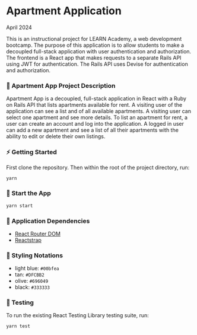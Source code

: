# Apartment Application

April 2024

This is an instructional project for LEARN Academy, a web development bootcamp. The purpose of this application is to allow students to make a decoupled full-stack application with user authentication and authorization. The frontend is a React app that makes requests to a separate Rails API using JWT for authentication. The Rails API uses Devise for authentication and authorization.

### 🏡 Apartment App Project Description

Apartment App is a decoupled, full-stack application in React with a Ruby on Rails API that lists apartments available for rent. A visiting user of the application can see a list and of all available apartments. A visiting user can select one apartment and see more details. To list an apartment for rent, a user can create an account and log into the application. A logged in user can add a new apartment and see a list of all their apartments with the ability to edit or delete their own listings.

### ⚡️ Getting Started

First clone the repository. Then within the root of the project directory, run:

```bash
yarn
```

### 🏁 Start the App

```bash
yarn start
```

### 🤝 Application Dependencies

- [React Router DOM](https://reactrouter.com/en/main)
- [Reactstrap](https://deploy-preview-2356--reactstrap.netlify.app/)

### 💄 Styling Notations

- light blue: `#00bfea`
- tan: `#DFCBB2`
- olive: `#696049`
- black: `#333333`

### 🚗 Testing

To run the existing React Testing Library testing suite, run:

```bash
yarn test
```
